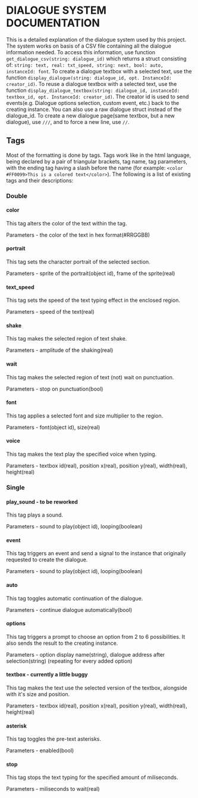 # DIALOGUE SYSTEM DOCUMENTATION

This is a detailed explanation of the dialogue system used by this project. The system works on basis of a CSV file containing all the dialogue information needed. To access this information, use function ```get_dialogue_csv(string: dialogue_id)``` which returns a struct consisting of: ```string: text, real: txt_speed, string: next, bool: auto, instanceId: font```. To create a dialogue textbox with a selected text, use the function ```display_dialogue(string: dialogue_id, opt. InstanceId: creator_id)```. To reuse a dialogue textbox with a selected text, use the function ```display_dialogue_textbox(string: dialogue_id, instanceId: textbox_id, opt. InstanceId: creator_id)```. The creator id is used to send events(e.g. Dialogue options selection, custom event, etc.) back to the creating instance. You can also use a raw dialogue struct instead of the dialogue_id.
To create a new dialogue page(same textbox, but a new dialogue), use `///`, and to force a new line, use `//`.

## Tags

Most of the formatting is done by tags. Tags work like in the html language, being declared by a pair of triangular brackets, tag name, tag parameters, with the ending tag having a slash before the name (for example: `<color #FF0099>This is a colored text</color>`). The following is a list of existing tags and their descriptions:

### Double

#### color

This tag alters the color of the text within the tag.

Parameters - the color of the text in hex format(#RRGGBB)

#### portrait

This tag sets the character portrait of the selected section.

Parameters - sprite of the portrait(object id), frame of the sprite(real)

#### text_speed

This tag sets the speed of the text typing effect in the enclosed region.

Parameters - speed of the text(real)

#### shake

This tag makes the selected region of text shake.

Parameters - amplitude of the shaking(real)

#### wait

This tag makes the selected region of text (not) wait on punctuation.

Parameters - stop on punctuation(bool)

#### font

This tag applies a selected font and size multiplier to the region.

Parameters - font(object id), size(real)

#### voice

This tag makes the text play the specified voice when typing.

Parameters - textbox id(real), position x(real), position y(real), width(real), height(real)

### Single

#### play_sound - to be reworked

This tag plays a sound.

Parameters - sound to play(object id), looping(boolean)

#### event

This tag triggers an event and send a signal to the instance that originally requested to create the dialogue.

Parameters - sound to play(object id), looping(boolean)

#### auto

This tag toggles automatic continuation of the dialogue.

Parameters - continue dialogue automatically(bool)

#### options

This tag triggers a prompt to choose an option from 2 to 6 possibilities. It also sends the result to the creating instance.

Parameters - option display name(string), dialogue address after selection(string) (repeating for every added option)

#### textbox - currently a little buggy

This tag makes the text use the selected version of the textbox, alongside with it's size and position.

Parameters - textbox id(real), position x(real), position y(real), width(real), height(real)

#### asterisk

This tag toggles the pre-text asterisks.

Parameters - enabled(bool)

#### stop

This tag stops the text typing for the specified amount of miliseconds.

Parameters - miliseconds to wait(real)
